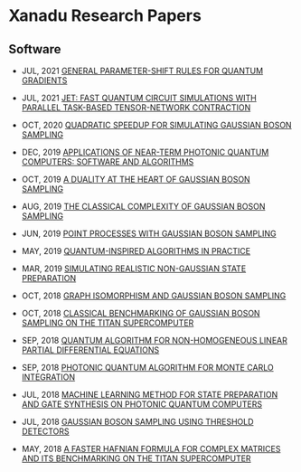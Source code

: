 # Xanadu Research Papers

## Software 

* JUL, 2021 [GENERAL PARAMETER-SHIFT RULES FOR QUANTUM GRADIENTS](https://arxiv.org/abs/2107.12390)
* JUL, 2021 [JET: FAST QUANTUM CIRCUIT SIMULATIONS WITH PARALLEL TASK-BASED TENSOR-NETWORK CONTRACTION](https://arxiv.org/abs/2107.09793)

* OCT, 2020 [QUADRATIC SPEEDUP FOR SIMULATING GAUSSIAN BOSON SAMPLING](https://arxiv.org/abs/2010.15595)
 
* DEC, 2019 [APPLICATIONS OF NEAR-TERM PHOTONIC QUANTUM COMPUTERS: SOFTWARE AND ALGORITHMS](https://arxiv.org/abs/1912.07634)
* OCT, 2019 [A DUALITY AT THE HEART OF GAUSSIAN BOSON SAMPLING](https://arxiv.org/abs/1910.04022)
* AUG, 2019 [THE CLASSICAL COMPLEXITY OF GAUSSIAN BOSON SAMPLING](https://arxiv.org/abs/1908.08068)
* JUN, 2019 [POINT PROCESSES WITH GAUSSIAN BOSON SAMPLING](https://arxiv.org/abs/1906.11972)
* MAY, 2019 [QUANTUM-INSPIRED ALGORITHMS IN PRACTICE](https://arxiv.org/abs/1905.10415)
* MAR, 2019 [SIMULATING REALISTIC NON-GAUSSIAN STATE PREPARATION](https://arxiv.org/abs/1905.07011)
 
* OCT, 2018 [GRAPH ISOMORPHISM AND GAUSSIAN BOSON SAMPLING](https://arxiv.org/abs/1810.10644)
* OCT, 2018 [CLASSICAL BENCHMARKING OF GAUSSIAN BOSON SAMPLING ON THE TITAN SUPERCOMPUTER](https://arxiv.org/abs/1810.00900)
* SEP, 2018 [QUANTUM ALGORITHM FOR NON-HOMOGENEOUS LINEAR PARTIAL DIFFERENTIAL EQUATIONS](https://arxiv.org/abs/1809.02622)
* SEP, 2018 [PHOTONIC QUANTUM ALGORITHM FOR MONTE CARLO INTEGRATION](https://arxiv.org/abs/1809.02579)
* JUL, 2018 [MACHINE LEARNING METHOD FOR STATE PREPARATION AND GATE SYNTHESIS ON PHOTONIC QUANTUM COMPUTERS](https://arxiv.org/abs/1807.10781)
* JUL, 2018 [GAUSSIAN BOSON SAMPLING USING THRESHOLD DETECTORS](https://arxiv.org/abs/1807.01639)
* MAY, 2018 [A FASTER HAFNIAN FORMULA FOR COMPLEX MATRICES AND ITS BENCHMARKING ON THE TITAN SUPERCOMPUTER](https://arxiv.org/abs/1805.12498)
